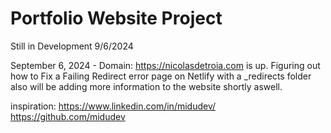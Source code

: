 # Portfolio Website Project

Still in Development 9/6/2024

September 6, 2024 - Domain: https://nicolasdetroia.com is up. Figuring out how to Fix a Failing Redirect error page on Netlify with a _redirects folder also will be adding more information to the website shortly aswell.


inspiration: 
https://www.linkedin.com/in/midudev/
https://github.com/midudev

